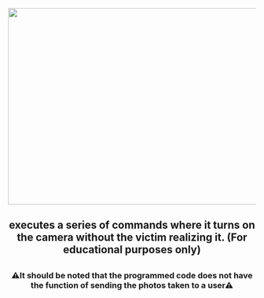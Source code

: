 <div align="center">
<img src="https://i.pinimg.com/564x/2e/d9/61/2ed961253a79975b5e48df26858a1eb3.jpg" width="650" height="400" />
 </div>
<h2 align="center">executes a series of commands where it turns on the camera without the victim realizing it. (For educational purposes only)<h2>
<h3 align="center">⚠It should be noted that the programmed code does not have the function of sending the photos taken to a user⚠<h3>
